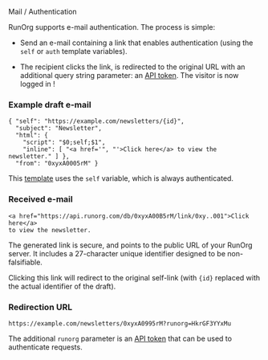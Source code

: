 Mail / Authentication

RunOrg supports e-mail authentication. The process is simple: 

 - Send an e-mail containing a link that enables authentication
   (using the `self` or `auth` template variables). 

 - The recipient clicks the link, is redirected to the original URL
   with an additional query string parameter: an [API
   token](/docs/#/token.md). The visitor is now logged in !

### Example draft e-mail 

    { "self": "https://example.com/newsletters/{id}",
      "subject": "Newsletter",
      "html": {
        "script": "$0;self;$1",
        "inline": [ "<a href='", "'>Click here</a> to view the newsletter." ] },
      "from": "0xyxA0005rM" }

This [template](/docs/#/mail/template.js) uses the `self` variable,
which is always authenticated.

### Received e-mail

    <a href="https://api.runorg.com/db/0xyxA00B5rM/link/0xy..001">Click here</a> 
    to view the newsletter.

The generated link is secure, and points to the public URL of your
RunOrg server.  It includes a 27-character unique identifier designed
to be non-falsifiable.

Clicking this link will redirect to the original self-link (with
`{id}` replaced with the actual identifier of the draft).

### Redirection URL

    https://example.com/newsletters/0xyxA0995rM?runorg=HkrGF3YYxMu

The additional `runorg` parameter is an [API token](/docs/#/token.md)
that can be used to authenticate requests.

